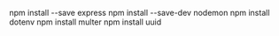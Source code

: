 npm install --save express
npm install --save-dev nodemon
npm install dotenv
npm install multer
npm install uuid
